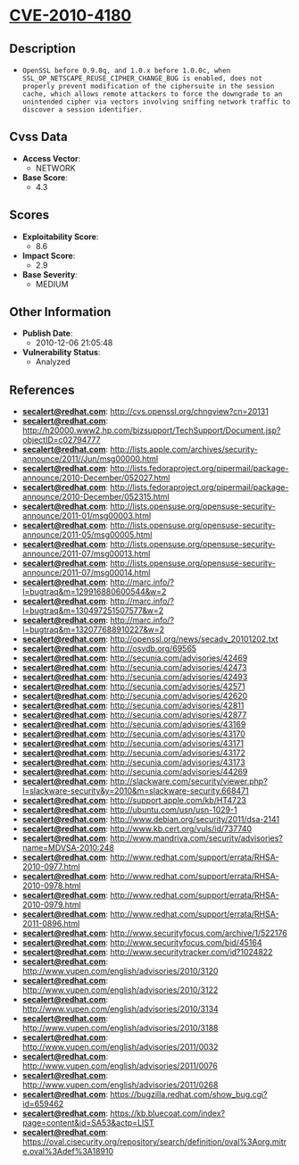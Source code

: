 
# [CVE-2010-4180](https://cve.mitre.org/cgi-bin/cvename.cgi?name=CVE-2010-4180)

## Description

- `OpenSSL before 0.9.8q, and 1.0.x before 1.0.0c, when SSL_OP_NETSCAPE_REUSE_CIPHER_CHANGE_BUG is enabled, does not properly prevent modification of the ciphersuite in the session cache, which allows remote attackers to force the downgrade to an unintended cipher via vectors involving sniffing network traffic to discover a session identifier.`

## Cvss Data

- **Access Vector**:
  - NETWORK
- **Base Score**:
  - 4.3

## Scores

- **Exploitability Score**:
  - 8.6
- **Impact Score**:
  - 2.9
- **Base Severity**:
  - MEDIUM

## Other Information

- **Publish Date**:
  - 2010-12-06 21:05:48
- **Vulnerability Status**:
  - Analyzed

## References

- **secalert@redhat.com**: http://cvs.openssl.org/chngview?cn=20131
- **secalert@redhat.com**: http://h20000.www2.hp.com/bizsupport/TechSupport/Document.jsp?objectID=c02794777
- **secalert@redhat.com**: http://lists.apple.com/archives/security-announce/2011//Jun/msg00000.html
- **secalert@redhat.com**: http://lists.fedoraproject.org/pipermail/package-announce/2010-December/052027.html
- **secalert@redhat.com**: http://lists.fedoraproject.org/pipermail/package-announce/2010-December/052315.html
- **secalert@redhat.com**: http://lists.opensuse.org/opensuse-security-announce/2011-01/msg00003.html
- **secalert@redhat.com**: http://lists.opensuse.org/opensuse-security-announce/2011-05/msg00005.html
- **secalert@redhat.com**: http://lists.opensuse.org/opensuse-security-announce/2011-07/msg00013.html
- **secalert@redhat.com**: http://lists.opensuse.org/opensuse-security-announce/2011-07/msg00014.html
- **secalert@redhat.com**: http://marc.info/?l=bugtraq&m=129916880600544&w=2
- **secalert@redhat.com**: http://marc.info/?l=bugtraq&m=130497251507577&w=2
- **secalert@redhat.com**: http://marc.info/?l=bugtraq&m=132077688910227&w=2
- **secalert@redhat.com**: http://openssl.org/news/secadv_20101202.txt
- **secalert@redhat.com**: http://osvdb.org/69565
- **secalert@redhat.com**: http://secunia.com/advisories/42469
- **secalert@redhat.com**: http://secunia.com/advisories/42473
- **secalert@redhat.com**: http://secunia.com/advisories/42493
- **secalert@redhat.com**: http://secunia.com/advisories/42571
- **secalert@redhat.com**: http://secunia.com/advisories/42620
- **secalert@redhat.com**: http://secunia.com/advisories/42811
- **secalert@redhat.com**: http://secunia.com/advisories/42877
- **secalert@redhat.com**: http://secunia.com/advisories/43169
- **secalert@redhat.com**: http://secunia.com/advisories/43170
- **secalert@redhat.com**: http://secunia.com/advisories/43171
- **secalert@redhat.com**: http://secunia.com/advisories/43172
- **secalert@redhat.com**: http://secunia.com/advisories/43173
- **secalert@redhat.com**: http://secunia.com/advisories/44269
- **secalert@redhat.com**: http://slackware.com/security/viewer.php?l=slackware-security&y=2010&m=slackware-security.668471
- **secalert@redhat.com**: http://support.apple.com/kb/HT4723
- **secalert@redhat.com**: http://ubuntu.com/usn/usn-1029-1
- **secalert@redhat.com**: http://www.debian.org/security/2011/dsa-2141
- **secalert@redhat.com**: http://www.kb.cert.org/vuls/id/737740
- **secalert@redhat.com**: http://www.mandriva.com/security/advisories?name=MDVSA-2010:248
- **secalert@redhat.com**: http://www.redhat.com/support/errata/RHSA-2010-0977.html
- **secalert@redhat.com**: http://www.redhat.com/support/errata/RHSA-2010-0978.html
- **secalert@redhat.com**: http://www.redhat.com/support/errata/RHSA-2010-0979.html
- **secalert@redhat.com**: http://www.redhat.com/support/errata/RHSA-2011-0896.html
- **secalert@redhat.com**: http://www.securityfocus.com/archive/1/522176
- **secalert@redhat.com**: http://www.securityfocus.com/bid/45164
- **secalert@redhat.com**: http://www.securitytracker.com/id?1024822
- **secalert@redhat.com**: http://www.vupen.com/english/advisories/2010/3120
- **secalert@redhat.com**: http://www.vupen.com/english/advisories/2010/3122
- **secalert@redhat.com**: http://www.vupen.com/english/advisories/2010/3134
- **secalert@redhat.com**: http://www.vupen.com/english/advisories/2010/3188
- **secalert@redhat.com**: http://www.vupen.com/english/advisories/2011/0032
- **secalert@redhat.com**: http://www.vupen.com/english/advisories/2011/0076
- **secalert@redhat.com**: http://www.vupen.com/english/advisories/2011/0268
- **secalert@redhat.com**: https://bugzilla.redhat.com/show_bug.cgi?id=659462
- **secalert@redhat.com**: https://kb.bluecoat.com/index?page=content&id=SA53&actp=LIST
- **secalert@redhat.com**: https://oval.cisecurity.org/repository/search/definition/oval%3Aorg.mitre.oval%3Adef%3A18910

